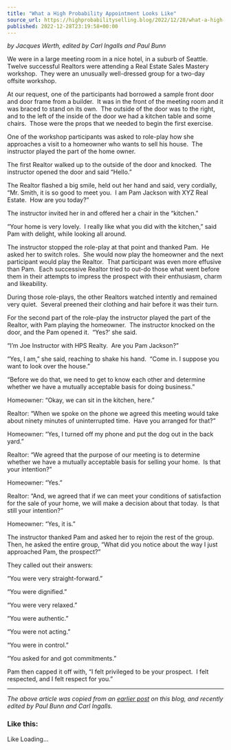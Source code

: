 ```yaml
---
title: "What a High Probability Appointment Looks Like"
source_url: https://highprobabilityselling.blog/2022/12/28/what-a-high-probability-appointment-looks-like
published: 2022-12-28T23:19:58+00:00
---
```

*by Jacques Werth, edited by Carl Ingalls and Paul Bunn*


We were in a large meeting room in a nice hotel, in a suburb of Seattle.  Twelve successful Realtors were attending a Real Estate Sales Mastery workshop.  They were an unusually well\-dressed group for a two\-day offsite workshop.


At our request, one of the participants had borrowed a sample front door and door frame from a builder.  It was in the front of the meeting room and it was braced to stand on its own.  The outside of the door was to the right, and to the left of the inside of the door we had a kitchen table and some chairs.  Those were the props that we needed to begin the first exercise.


One of the workshop participants was asked to role\-play how she approaches a visit to a homeowner who wants to sell his house.  The instructor played the part of the home owner.


The first Realtor walked up to the outside of the door and knocked.  The instructor opened the door and said “Hello.”


The Realtor flashed a big smile, held out her hand and said, very cordially, “Mr. Smith, it is so good to meet you.  I am Pam Jackson with XYZ Real Estate.  How are you today?”


The instructor invited her in and offered her a chair in the “kitchen.”


“Your home is very lovely.  I really like what you did with the kitchen,” said Pam with delight, while looking all around.


The instructor stopped the role\-play at that point and thanked Pam.  He asked her to switch roles.  She would now play the homeowner and the next participant would play the Realtor.  That participant was even more effusive than Pam.  Each successive Realtor tried to out\-do those what went before them in their attempts to impress the prospect with their enthusiasm, charm and likeability.


During those role\-plays, the other Realtors watched intently and remained very quiet.  Several preened their clothing and hair before it was their turn.


For the second part of the role\-play the instructor played the part of the Realtor, with Pam playing the homeowner.  The instructor knocked on the door, and the Pam opened it.  “Yes?’ she said.


“I’m Joe Instructor with HPS Realty.  Are you Pam Jackson?”


“Yes, I am,” she said, reaching to shake his hand.  “Come in. I suppose you want to look over the house.”


“Before we do that, we need to get to know each other and determine whether we have a mutually acceptable basis for doing business.”


Homeowner: “Okay, we can sit in the kitchen, here.”


Realtor: “When we spoke on the phone we agreed this meeting would take about ninety minutes of uninterrupted time.  Have you arranged for that?”


Homeowner: “Yes, I turned off my phone and put the dog out in the back yard.”


Realtor: “We agreed that the purpose of our meeting is to determine whether we have a mutually acceptable basis for selling your home.  Is that your intention?”


Homeowner: “Yes.”


Realtor: “And, we agreed that if we can meet your conditions of satisfaction for the sale of your home, we will make a decision about that today.  Is that still your intention?”


Homeowner: “Yes, it is.”


The instructor thanked Pam and asked her to rejoin the rest of the group.  Then, he asked the entire group, “What did you notice about the way I just approached Pam, the prospect?”


They called out their answers:


“You were very straight\-forward.”  

“You were dignified.”  

“You were very relaxed.”  

“You were authentic.”  

“You were not acting.”  

“You were in control.”  

“You asked for and got commitments.”


Pam then capped it off with, “I felt privileged to be your prospect.  I felt respected, and I felt respect for you.”




---


*The above article was copied from an [earlier post](https://highprobabilityselling.blog/2008/06/13/real-estate-sales-success-with-integrity-without-stres/) on this blog, and recently edited by Paul Bunn and Carl Ingalls.*


### Like this:

Like Loading...
